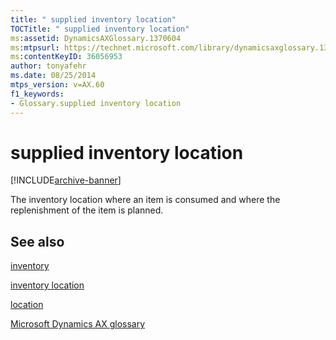 ```yaml
---
title: " supplied inventory location"
TOCTitle: " supplied inventory location"
ms:assetid: DynamicsAXGlossary.1370604
ms:mtpsurl: https://technet.microsoft.com/library/dynamicsaxglossary.1370604(v=AX.60)
ms:contentKeyID: 36056953
author: tonyafehr
ms.date: 08/25/2014
mtps_version: v=AX.60
f1_keywords:
- Glossary.supplied inventory location
---
```


# supplied inventory location


[!INCLUDE[archive-banner](includes/archive-banner.md)]

The inventory location where an item is consumed and where the replenishment of the item is planned.

## See also

[inventory](inventory.md)

[inventory location](inventory-location.md)

[location](location.md)

[Microsoft Dynamics AX glossary](glossary/microsoft-dynamics-ax-glossary.md)

  


